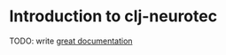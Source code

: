 # Introduction to clj-neurotec

TODO: write [great documentation](http://jacobian.org/writing/great-documentation/what-to-write/)
